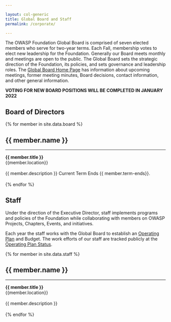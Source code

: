 ```yaml
---

layout: col-generic
title: Global Board and Staff
permalink: /corporate/

---
```


The OWASP Foundation Global Board is comprised of seven elected members who serve for two-year terms. Each Fall, membership votes to elect new leadership for the Foundation. Generally our Board meets monthly and meetings are open to the public. The Global Board sets the strategic direction of the Foundation, its policies, and sets governance and leadership roles. The [Global Board Home Page](/www-board/) has information about upcoming meetings, former meeting minutes, Board decisions, contact information, and other general information. 

**VOTING FOR NEW BOARD POSITIONS WILL BE COMPLETED IN JANUARY 2022**

<h2>Board of Directors</h2>

<section id="board" class="corporate">
<div>	
 {% for member in site.data.board %}
    <div class="member-container">
        <div class="member-img-container">	
            <div class="member-img" style="background-image: url(/assets/images{{ member.image }});">
            </div>
        </div>
        <div class="member-caption"><h2>{{ member.name }}</h2><hr><strong>{{ member.title }}</strong><br/>
        <div class="member-location">{{member.location}}</div></div><br/>
        <div class="member-info">{{ member.description }} Current Term Ends {{ member.term-ends}}.</div>	
    </div>
    <div style="height:18px;"></div>
{% endfor %}	
</div>
</section>

<h2>Staff</h2>
<p>
Under the direction of the Executive Director, staff implements programs and policies of the Foundation while collaborating with members on OWASP Projects, Chapters, Events, and initiatives.</p>
<p>
Each year the staff works with the Global Board to establish an <a href="https://owasp.org/www-staff/operating-plan/info">Operating Plan</a> and Budget. The work efforts of our staff are tracked publicly at the <a href="/www-staff/operating-plan/status-2021">Operating Plan Status</a>.
</p>

<section id="staff" class="corporate">
<div>	
 {% for member in site.data.staff %}
    <div class="member-container">
        <div class="member-img-container">	
            <div class="member-img" style="background-image: url(/assets/images{{ member.image }});">
            </div>
        </div>
        <div class="member-caption"><h2>{{ member.name }}</h2><hr><strong>{{ member.title }}</strong><br/><div class="member-location">{{member.location}}</div></div><br/>
        <div class="member-info">{{ member.description }}</div>	
    </div>
    <div style="height:18px;"></div>
{% endfor %}	
</div>
</section>



